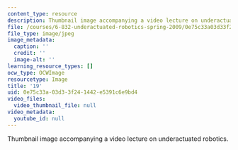 ```yaml
---
content_type: resource
description: Thumbnail image accompanying a video lecture on underactuated robotics.
file: /courses/6-832-underactuated-robotics-spring-2009/0e75c33a03d33f241442e5391c6e9bd4_19.jpg
file_type: image/jpeg
image_metadata:
  caption: ''
  credit: ''
  image-alt: ''
learning_resource_types: []
ocw_type: OCWImage
resourcetype: Image
title: '19'
uid: 0e75c33a-03d3-3f24-1442-e5391c6e9bd4
video_files:
  video_thumbnail_file: null
video_metadata:
  youtube_id: null
---
```

Thumbnail image accompanying a video lecture on underactuated robotics.